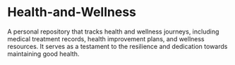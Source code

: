 # Health-and-Wellness
A personal repository that tracks health and wellness journeys, including medical treatment records, health improvement plans, and wellness resources. It serves as a testament to the resilience and dedication towards maintaining good health.
